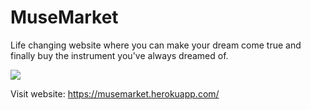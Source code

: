 # MuseMarket
Life changing website where you can make your dream come true and finally buy the instrument you've always dreamed of.


![](https://user-images.githubusercontent.com/63962603/91316129-27c2be80-e7c1-11ea-950b-9af85cba7814.png)







Visit website:
https://musemarket.herokuapp.com/
